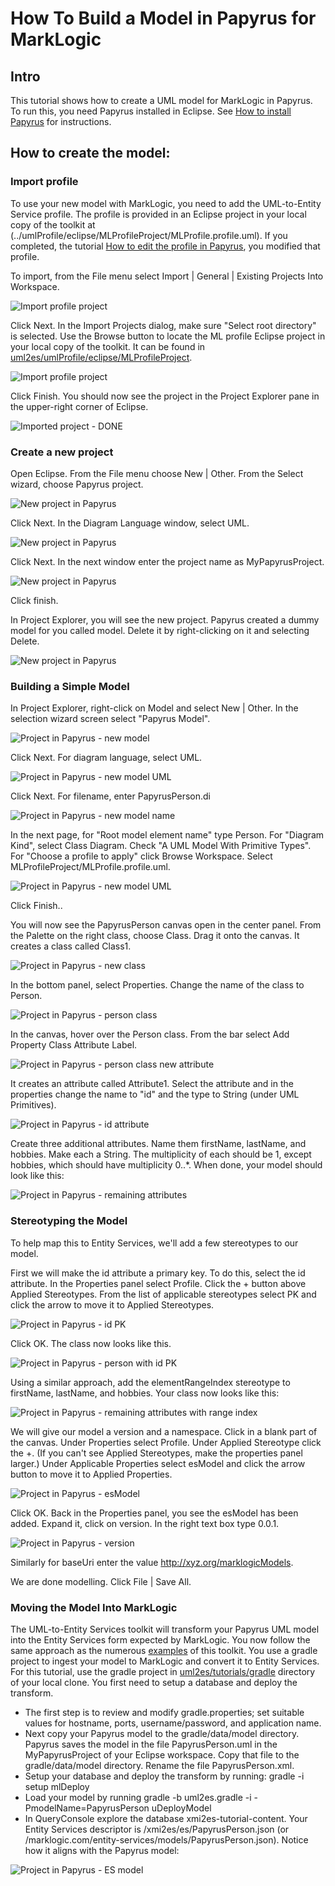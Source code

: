 # How To Build a Model in Papyrus for MarkLogic

## Intro
This tutorial shows how to create a UML model for MarkLogic in Papyrus. To run this, you need Papyrus installed in Eclipse.  See [How to install Papyrus](papyrus_install.md) for instructions.

## How to create the model:

### Import profile
To use your new model with MarkLogic, you need to add the UML-to-Entity Service profile. The profile is provided in an Eclipse project in your local copy of the toolkit at (../umlProfile/eclipse/MLProfileProject/MLProfile.profile.uml). If you completed, the tutorial [How to edit the profile in Papyrus](papyrus_profile_edit.md), you modified that profile. 

To import, from the File menu select Import | General | Existing Projects Into Workspace. 

![Import profile project](pap_profile2_import.png)

Click Next. In the Import Projects dialog, make sure "Select root directory" is selected. Use the Browse button to locate the ML profile Eclipse project in your local copy of the toolkit. It can be found in [uml2es/umlProfile/eclipse/MLProfileProject](../umlProfile/eclipse//MLProfileProject). 

![Import profile project](pap_profile2_import2.png)

Click Finish. You should now see the project in the Project Explorer pane in the upper-right corner of Eclipse.

![Imported project - DONE](pap_profile2_import_done.png)

### Create a new project

Open Eclipse. From the File menu choose New | Other. From the Select wizard, choose Papyrus project.

![New project in Papyrus](pap_model_create.png)

Click Next. In the Diagram Language window, select UML.

![New project in Papyrus](pap_model_uml.png)

Click Next. In the next window enter the project name as MyPapyrusProject.

![New project in Papyrus](pap_model_name.png)

Click finish.

In Project Explorer, you will see the new project. Papyrus created a dummy model for you called model. Delete it by right-clicking on it and selecting Delete.

![New project in Papyrus](pap_model_delete.png)

### Building a Simple Model

In Project Explorer, right-click on Model and select New | Other. In the selection wizard screen select "Papyrus Model". 

![Project in Papyrus - new model](pap_model_new.png)

Click Next. For diagram language, select UML.

![Project in Papyrus - new model UML](pap_model_uml.png)

Click Next. For filename, enter PapyrusPerson.di

![Project in Papyrus - new model name](pap_model_name.png)

In the next page, for "Root model element name" type Person. For "Diagram Kind", select Class Diagram. Check "A UML Model With Primitive Types". For "Choose a profile to apply" click Browse Workspace. Select MLProfileProject/MLProfile.profile.uml.

![Project in Papyrus - new model UML](pap_model_options.png)

Click Finish..

You will now see the PapyrusPerson canvas open in the center panel. From the Palette on the right class, choose Class. Drag it onto the canvas. It creates a class called Class1.

![Project in Papyrus - new class](pap_model_class.png)

In the bottom panel, select Properties. Change the name of the class to Person.

![Project in Papyrus - person class](pap_model_person.png)

In the canvas, hover over the Person class. From the bar select Add Property Class Attribute Label.

![Project in Papyrus - person class new attribute](pap_model_attribute.png)

It creates an attribute called Attribute1. Select the attribute and in the properties change the name to "id" and the type to String (under UML Primitives).

![Project in Papyrus - id attribute](pap_model_id.png)

Create three additional attributes. Name them firstName, lastName, and hobbies. Make each a String. The multiplicity of each should be 1, except hobbies, which should have multiplicity 0..*. When done, your model should look like this:

![Project in Papyrus - remaining attributes](pap_model_person2.png)

### Stereotyping the Model

To help map this to Entity Services, we'll add a few stereotypes to our model. 

First we will make the id attribute a primary key. To do this, select the id attribute. In the Properties panel select Profile. Click the + button above Applied Stereotypes. From the list of applicable stereotypes select PK and click the arrow to move it to Applied Stereotypes.

![Project in Papyrus - id PK](pap_model_idpk.png)

Click OK. The class now looks like this.

![Project in Papyrus - person with id PK](pap_model_person3.png)

Using a similar approach, add the elementRangeIndex stereotype to firstName, lastName, and hobbies. Your class now looks like this:

![Project in Papyrus - remaining attributes with range index](pap_model_person4.png)

We will give our model a version and a namespace. Click in a blank part of the canvas. Under Properties select Profile. Under Applied Stereotype click the +. (If you can't see Applied Stereotypes, make the properties panel larger.) Under Applicable Properties select esModel and click the arrow button to move it to Applied Properties.

![Project in Papyrus - esModel](pap_model_esmodel.png)

Click OK. Back in the Properties panel, you see the esModel has been added. Expand it, click on version. In the right text box type 0.0.1.

![Project in Papyrus - version](pap_model_version.png)

Similarly for baseUri enter the value http://xyz.org/marklogicModels.

We are done modelling. Click File | Save All.

### Moving the Model Into MarkLogic

The UML-to-Entity Services toolkit will transform your Papyrus UML model into the Entity Services form expected by MarkLogic.
You now follow the same approach as the numerous [examples](../examples) of this toolkit. You use a gradle project to ingest your model to MarkLogic and convert it to Entity Services. For this tutorial, use the gradle project in [uml2es/tutorials/gradle](gradle) directory of your local clone. You first need to setup a database and deploy the transform. 

- The first step is to review and modify gradle.properties; set suitable values for hostname, ports, username/password, and application name. 
- Next copy your Papyrus model to the gradle/data/model directory. Papyrus saves the model in the file PapyrusPerson.uml in the MyPapyrusProject of your Eclipse workspace. Copy that file to the gradle/data/model directory. Rename the file PapyrusPerson.xml. 
- Setup your database and deploy the transform by running: gradle -i setup mlDeploy
- Load your model by running gradle -b uml2es.gradle -i -PmodelName=PapyrusPerson uDeployModel
- In QueryConsole explore the database xmi2es-tutorial-content. Your Entity Services descriptor is /xmi2es/es/PapyrusPerson.json (or /marklogic.com/entity-services/models/PapyrusPerson.json). Notice how it aligns with the Papyrus model:
 
![Project in Papyrus - ES model](pap_model_es.png)
